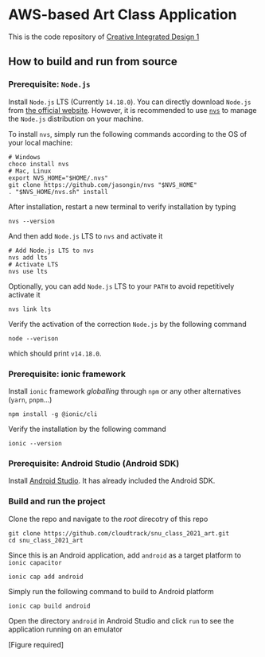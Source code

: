 # AWS-based Art Class Application

This is the code repository of [Creative Integrated Design 1](http://dcslab.snu.ac.kr/courses/2021f/project/)

## How to build and run from source

### Prerequisite: `Node.js`

Install `Node.js` LTS (Currently `14.18.0`). You can directly download `Node.js` from [the official website](https://nodejs.org/en/). However, it is recommended to use [`nvs`](https://github.com/jasongin/nvs) to manage the `Node.js` distribution on your machine.

To install `nvs`, simply run the following commands according to the OS of your local machine:

```shell
# Windows
choco install nvs
# Mac, Linux
export NVS_HOME="$HOME/.nvs"
git clone https://github.com/jasongin/nvs "$NVS_HOME"
. "$NVS_HOME/nvs.sh" install
```

After installation, restart a new terminal to verify installation by typing 

```shell
nvs --version
```

And then add `Node.js` LTS to `nvs` and activate it

```shell
# Add Node.js LTS to nvs
nvs add lts
# Activate LTS
nvs use lts
```

Optionally, you can add `Node.js` LTS to your `PATH` to avoid repetitively activate it

```shell
nvs link lts
```

Verify the activation of the correction `Node.js` by the following command

```shell
node --verison
```

which should print `v14.18.0`.

### Prerequisite: ionic framework

Install `ionic` framework *globalling* through `npm` or any other alternatives (`yarn`, `pnpm`...)

```shell
npm install -g @ionic/cli
```

Verify the installation by the following command

```shell
ionic --version
```

### Prerequisite: Android Studio (Android SDK)

Install [Android Studio](https://developer.android.com/studio). It has already included the Android SDK.

### Build and run the project

Clone the repo and navigate to the *root* direcotry of this repo

```shell
git clone https://github.com/cloudtrack/snu_class_2021_art.git
cd snu_class_2021_art
```

Since this is an Android application, add `android` as a target platform to `ionic capacitor`

```shell
ionic cap add android
```

Simply run the following command to build to Android platform

```shell
ionic cap build android
```

Open the directory `android` in Android Studio and click `run` to see the application running on an emulator

[Figure required]
